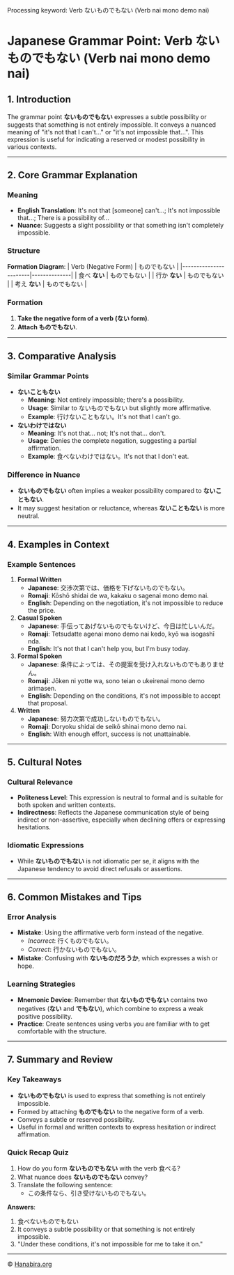 Processing keyword: Verb ないものでもない (Verb nai mono demo nai)
# Japanese Grammar Point: Verb ないものでもない (Verb nai mono demo nai)

## 1. Introduction
The grammar point **ないものでもない** expresses a subtle possibility or suggests that something is not entirely impossible. It conveys a nuanced meaning of "it's not that I can't..." or "it's not impossible that...". This expression is useful for indicating a reserved or modest possibility in various contexts.

---
## 2. Core Grammar Explanation
### Meaning
- **English Translation**: It's not that [someone] can't...; It's not impossible that...; There is a possibility of...
- **Nuance**: Suggests a slight possibility or that something isn't completely impossible.
### Structure
**Formation Diagram**:
| Verb (Negative Form) | ものでもない |
|-----------------------|--------------|
| 食べ **ない**         | ものでもない |
| 行か **ない**         | ものでもない |
| 考え **ない**         | ものでもない |
### Formation
1. **Take the negative form of a verb (ない form)**.
2. **Attach ものでもない**.
---
## 3. Comparative Analysis
### Similar Grammar Points
- **ないこともない**
  - **Meaning**: Not entirely impossible; there's a possibility.
  - **Usage**: Similar to ないものでもない but slightly more affirmative.
  - **Example**: 行けないこともない。It's not that I can't go.
- **ないわけではない**
  - **Meaning**: It's not that... not; It's not that... don't.
  - **Usage**: Denies the complete negation, suggesting a partial affirmation.
  - **Example**: 食べないわけではない。It's not that I don't eat.
### Difference in Nuance
- **ないものでもない** often implies a weaker possibility compared to **ないこともない**.
- It may suggest hesitation or reluctance, whereas **ないこともない** is more neutral.
---
## 4. Examples in Context
### Example Sentences
1. **Formal Written**
   - **Japanese**: 交渉次第では、価格を下げないものでもない。
   - **Romaji**: Kōshō shidai de wa, kakaku o sagenai mono demo nai.
   - **English**: Depending on the negotiation, it's not impossible to reduce the price.
2. **Casual Spoken**
   - **Japanese**: 手伝ってあげないものでもないけど、今日は忙しいんだ。
   - **Romaji**: Tetsudatte agenai mono demo nai kedo, kyō wa isogashī nda.
   - **English**: It's not that I can't help you, but I'm busy today.
3. **Formal Spoken**
   - **Japanese**: 条件によっては、その提案を受け入れないものでもありません。
   - **Romaji**: Jōken ni yotte wa, sono teian o ukeirenai mono demo arimasen.
   - **English**: Depending on the conditions, it's not impossible to accept that proposal.
4. **Written**
   - **Japanese**: 努力次第で成功しないものでもない。
   - **Romaji**: Doryoku shidai de seikō shinai mono demo nai.
   - **English**: With enough effort, success is not unattainable.
---
## 5. Cultural Notes
### Cultural Relevance
- **Politeness Level**: This expression is neutral to formal and is suitable for both spoken and written contexts.
- **Indirectness**: Reflects the Japanese communication style of being indirect or non-assertive, especially when declining offers or expressing hesitations.
### Idiomatic Expressions
- While **ないものでもない** is not idiomatic per se, it aligns with the Japanese tendency to avoid direct refusals or assertions.
---
## 6. Common Mistakes and Tips
### Error Analysis
- **Mistake**: Using the affirmative verb form instead of the negative.
  - *Incorrect*: 行くものでもない。
  - *Correct*: 行かないものでもない。
- **Mistake**: Confusing with **ないものだろうか**, which expresses a wish or hope.
### Learning Strategies
- **Mnemonic Device**: Remember that **ないものでもない** contains two negatives (**ない** and **でもない**), which combine to express a weak positive possibility.
- **Practice**: Create sentences using verbs you are familiar with to get comfortable with the structure.
---
## 7. Summary and Review
### Key Takeaways
- **ないものでもない** is used to express that something is not entirely impossible.
- Formed by attaching **ものでもない** to the negative form of a verb.
- Conveys a subtle or reserved possibility.
- Useful in formal and written contexts to express hesitation or indirect affirmation.
### Quick Recap Quiz
1. How do you form **ないものでもない** with the verb 食べる?
2. What nuance does **ないものでもない** convey?
3. Translate the following sentence:
   - この条件なら、引き受けないものでもない。

**Answers**:
1. 食べないものでもない
2. It conveys a subtle possibility or that something is not entirely impossible.
3. "Under these conditions, it's not impossible for me to take it on."


---

© [Hanabira.org](https://hanabira.org)
